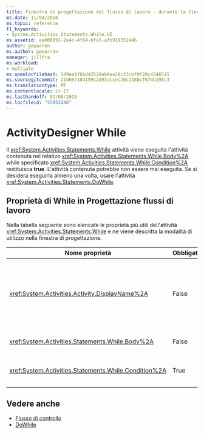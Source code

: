 ```yaml
---
title: Finestra di progettazione del flusso di lavoro - durante la finestra di progettazione
ms.date: 11/04/2016
ms.topic: reference
f1_keywords:
- System.Activities.Statements.While.UI
ms.assetid: ea008091-2e4c-4f64-bfa5-afb919552446
author: gewarren
ms.author: gewarren
manager: jillfra
ms.workload:
- multiple
ms.openlocfilehash: 5d9ea1f6bd42526eb0ea38c23cbf0f28c4346515
ms.sourcegitcommit: 21d667104199c2493accec20c2388cf674b195c3
ms.translationtype: MT
ms.contentlocale: it-IT
ms.lasthandoff: 02/08/2019
ms.locfileid: "55953246"
---
```

# <a name="while-activity-designer"></a>ActivityDesigner While

Il <xref:System.Activities.Statements.While> attività viene eseguita l'attività contenuta nel relativo <xref:System.Activities.Statements.While.Body%2A> while specificato <xref:System.Activities.Statements.While.Condition%2A> restituisca **true**. L'attività contenuta potrebbe non essere mai eseguita. Se si desidera eseguirla almeno una volta, usare l'attività <xref:System.Activities.Statements.DoWhile>.

## <a name="while-properties-in-workflow-designer"></a>Proprietà di While in Progettazione flussi di lavoro

Nella tabella seguente sono elencate le proprietà più utili dell'attività <xref:System.Activities.Statements.While> e ne viene descritta la modalità di utilizzo nella finestra di progettazione.

|Nome proprietà|Obbligatorio|Utilizzo|
|-|--------------|-|
|<xref:System.Activities.Activity.DisplayName%2A>|False|Specifica il nome descrittivo dell'ActivityDesigner <xref:System.Activities.Statements.While> nell'intestazione. Il valore predefinito è While. Il valore può essere modificato nel **proprietà** finestra o direttamente nell'intestazione dell'ActivityDesigner.<br /><br /> Sebbene la proprietà <xref:System.Activities.Activity.DisplayName%2A> non sia obbligatoria, se ne consiglia l'uso.|
|<xref:System.Activities.Statements.While.Body%2A>|False|Contiene l'attività da eseguire durante la <xref:System.Activities.Statements.While.Condition%2A> restituisca **true**.|
|<xref:System.Activities.Statements.While.Condition%2A>|True|Contiene l'espressione Visual Basic che viene valutata per determinare se l'attività nel <xref:System.Activities.Statements.While.Body%2A> deve essere eseguito.|

## <a name="see-also"></a>Vedere anche

- [Flusso di controllo](../workflow-designer/control-flow-activity-designers.md)
- [DoWhile](../workflow-designer/dowhile-activity-designer.md)